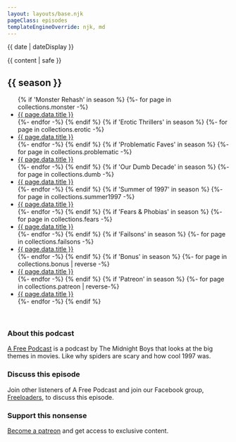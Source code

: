 ```yaml
---
layout: layouts/base.njk
pageClass: episodes
templateEngineOverride: njk, md
---
```


<p class="date">
  <time datetime="{{ date }}">{{ date | dateDisplay }}</time>
</p>
<main>
  {{ content | safe }}
  <h2>{{ season }}</h2>
  <ul class="podcasts">
  {% if 'Monster Rehash' in season %}
    {%- for page in collections.monster -%}
    <li><a href="{{ page.url }}">{{ page.data.title }}</a></li>
    {%- endfor -%}
  {% endif %}
  {% if 'Erotic Thrillers' in season %}
    {%- for page in collections.erotic -%}
    <li><a href="{{ page.url }}">{{ page.data.title }}</a></li>
    {%- endfor -%}
  {% endif %}
  {% if 'Problematic Faves' in season %}
    {%- for page in collections.problematic -%}
    <li><a href="{{ page.url }}">{{ page.data.title }}</a></li>
    {%- endfor -%}
  {% endif %}
  {% if 'Our Dumb Decade' in season %}
    {%- for page in collections.dumb -%}
    <li><a href="{{ page.url }}">{{ page.data.title }}</a></li>
    {%- endfor -%}
  {% endif %}
  {% if 'Summer of 1997' in season %}
    {%- for page in collections.summer1997 -%}
    <li><a href="{{ page.url }}">{{ page.data.title }}</a></li>
    {%- endfor -%}
  {% endif %}
  {% if 'Fears & Phobias' in season %}
    {%- for page in collections.fears -%}
    <li><a href="{{ page.url }}">{{ page.data.title }}</a></li>
    {%- endfor -%}
  {% endif %}
  {% if 'Failsons' in season %}
    {%- for page in collections.failsons -%}
    <li><a href="{{ page.url }}">{{ page.data.title }}</a></li>
    {%- endfor -%}
  {% endif %}
  {% if 'Bonus' in season %}
    {%- for page in collections.bonus | reverse -%}
    <li><a href="{{ page.url }}">{{ page.data.title }}</a></li>
    {%- endfor -%}
  {% endif %}
  {% if 'Patreon' in season %}
    {%- for page in collections.patreon | reverse-%}
    <li><a href="{{ page.url }}">{{ page.data.title }}</a></li>
    {%- endfor -%}
  {% endif %}
  </ul>
  <br class="clear" />
  <div class="footnote flex-grid">
  	<div>
  		<h3>About this podcast</h3>
  		<p><a href="/">A Free Podcast</a> is a podcast by The Midnight Boys that looks at the big themes in movies. Like why spiders are scary and how cool 1997 was.</p>
  	</div>
  	<div>
    	<h3>Discuss this episode</h3>
		<p>Join other listeners of A Free Podcast and join our Facebook group, <a href="http://afreepodcast.com/freeloaders">Freeloaders</a>, to discuss this episode.</p>
	</div>
	<div>
		<h3>Support this nonsense</h3> 
		<p><a href="https://www.patreon.com/themidnightboys">Become a patreon</a> and get access to exclusive content.</p>
	</div>
  </div>
</main>
